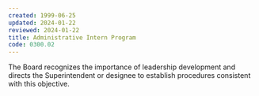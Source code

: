 ```yaml
---
created: 1999-06-25
updated: 2024-01-22
reviewed: 2024-01-22
title: Administrative Intern Program
code: 0300.02
---
```



The Board recognizes the importance of leadership development and directs the Superintendent or designee to establish procedures consistent with this objective.

